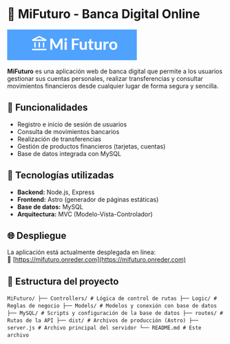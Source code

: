 # 💸 MiFuturo - Banca Digital Online

![Imagen Logo MiFuturo](./MiFuturo.png)

**MiFuturo** es una aplicación web de banca digital que permite a los usuarios gestionar sus cuentas personales, realizar transferencias y consultar movimientos financieros desde cualquier lugar de forma segura y sencilla.

## 🚀 Funcionalidades

- Registro e inicio de sesión de usuarios
- Consulta de movimientos bancarios
- Realización de transferencias
- Gestión de productos financieros (tarjetas, cuentas)
- Base de datos integrada con MySQL

## 🧰 Tecnologías utilizadas

- **Backend:** Node.js, Express
- **Frontend:** Astro (generador de páginas estáticas)
- **Base de datos:** MySQL
- **Arquitectura:** MVC (Modelo-Vista-Controlador)

## 🌐 Despliegue

La aplicación está actualmente desplegada en línea:  
🔗 [https://mifuturo.onreder.com](https://mifuturo.onreder.com)

## 📂 Estructura del proyecto
``
MiFuturo/
├── Controllers/ # Lógica de control de rutas
├── Logic/ # Reglas de negocio
├── Models/ # Modelos y conexión con base de datos
├── MySQL/ # Scripts y configuración de la base de datos
├── routes/ # Rutas de la API
├── dist/ # Archivos de producción (Astro)
├── server.js # Archivo principal del servidor
└── README.md # Este archivo
``
